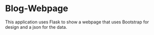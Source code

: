 # Blog-Webpage
This application uses Flask to show a webpage that uses Bootstrap for design and a json for the data.
